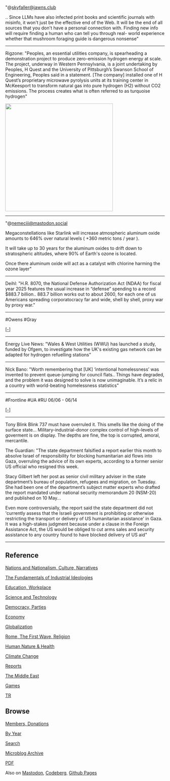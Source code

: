 
"@skyfaller@jawns.club

.. Since LLMs have also infected print books and scientific journals
with misinfo, it won't just be the effective end of the Web. It will
be the end of all sources that you don't have a personal connection
with. Finding new info will require finding a human who can tell you
through real- world experience whether that mushroom foraging guide is
dangerous nonsense"

---

Rigzone: "Peoples, an essential utilities company, is spearheading a
demonstration project to produce zero-emission hydrogen energy at
scale. The project, underway in Western Pennsylvania, is a joint
undertaking by Peoples, H Quest and the University of Pittsburgh’s
Swanson School of Engineering, Peoples said in a statement. [The
company] installed one of H Quest’s proprietary microwave pyrolysis
units at its training center in McKeesport to transform natural gas
into pure hydrogen (H2) without CO2 emissions. The process creates
what is often referred to as turquoise hydrogen"

<img width='340' src='https://images.rigzone.com/images/news/articles/Pilot-Project-Targets-Production-of-ZeroEmission-Hydrogen-177076-582x327.webp'/> 

---

"@nemeciii@mastodon.social

Megaconstellations like Starlink will increase atmospheric aluminum
oxide amounts to 646% over natural levels ( +360 metric tons / year ).

It will take up to 30 years for the aluminum oxides to drift down to
stratospheric altitudes, where 90% of Earth's ozone is located.

Once there aluminum oxide will act as a catalyst with chlorine harming
the ozone layer"

---

Deihl: "H.R. 8070, the National Defense Authorization Act (NDAA) for
fiscal year 2025 features the usual increase in “defense” spending to
a record $883.7 billion.. 883.7 billion works out to about 2600, for
each one of us Americans spreading corporatocracy far and wide, shell
by shell, proxy war by proxy war."

---

\#Owens \#Gray

[[-]](https://youtu.be/kngK3gX8X-M)

---

Energy Live News: "Wales & West Utilities (WWU) has launched a study,
funded by Ofgem, to investigate how the UK's existing gas network can
be adapted for hydrogen refuelling stations"

---

Nick Bano: "Worth remembering that [UK] ‘intentional homelessness’ was
invented to prevent queue-jumping for council flats.. Things have
degraded, and the problem it was designed to solve is now
unimaginable. It’s a relic in a country with world-beating
homelessness statistics"

---

\#Frontline \#UA \#RU 06/06 - 06/14

[[-]](mbl/2024/ukrdata/map22-ext.html)

---

Tony Blink Blink 737 must have overruled it. This smells like the
doing of the surface state... Military-industrial-donor complex
control of high-levels of goverment is on display. The depths are
fine, the top is corrupted, amoral, mercantile.

The Guardian: "The state department falsified a report earlier this
month to absolve Israel of responsibility for blocking humanitarian
aid flows into Gaza, overruling the advice of its own experts,
according to a former senior US official who resigned this week.

Stacy Gilbert left her post as senior civil military adviser in the
state department’s bureau of population, refugees and migration, on
Tuesday. She had been one of the department’s subject matter experts
who drafted the report mandated under national security memorandum 20
(NSM-20) and published on 10 May...

Even more controversially, the report said the state department did
not 'currently assess that the Israeli government is prohibiting or
otherwise restricting the transport or delivery of US humanitarian
assistance' in Gaza. It was a high-stakes judgment because under a
clause in the Foreign Assistance Act, the US would be obliged to cut
arms sales and security assistance to any country found to have
blocked delivery of US aid"

---

## Reference

[Nations and Nationalism, Culture, Narratives](0119/2013/02/nations-and-nationalism.html)

[The Fundamentals of Industrial Ideologies](0119/2011/04/fundamentals-of-industrial-ideologies.html)

[Education, Workplace](0119/2017/09/education-workplace.html)

[Science and Technology](0119/2018/09/science-technology.html)

[Democracy, Parties](0119/2016/11/democracy.html)

[Economy](2021/01/economy.html)

[Globalization](0119/2018/09/globalization.html)

[Rome, The First Wave, Religion](0119/2017/12/rome.html)

[Human Nature & Health](2020/07/human-nature.html)

[Climate Change](2022/01/climate.html)

[Reports](2021/01/reports.html)

[The Middle East](0119/2019/07/middleeast.html)

[Games](2024/06/games.html)

[TR](../tr/index.html)

## Browse

[Members, Donations](2022/08/members.html)

[By Year](years.html)

[Search](https://muratk5n.github.io/thirdwave/en/search.html)

[Microblog Archive](mbl/index.html)

[PDF](https://www.dropbox.com/scl/fi/8kl0sla1booo83zeb28dn/tw-all.pdf?rlkey=p9r319p8jbzak5du3dasju05y&st=28wknfsp&raw=1)

Also on 
[Mastodon](https://fosstodon.org/@muratk5n),
[Codeberg](https://muratk5n.codeberg.page/en/),
[Github Pages](https://muratk5n.github.io/thirdwave/en/)



